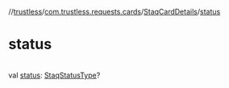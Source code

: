 //[trustless](../../../index.md)/[com.trustless.requests.cards](../index.md)/[StaqCardDetails](index.md)/[status](status.md)

# status

\
val [status](status.md): [StaqStatusType](../-staq-status-type/index.md)?
